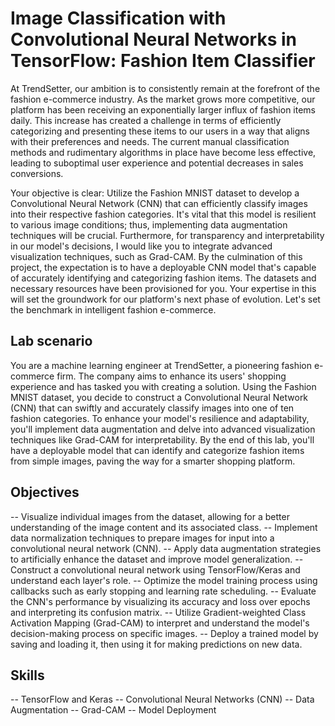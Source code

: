 # Image Classification with Convolutional Neural Networks in TensorFlow: Fashion Item Classifier

At TrendSetter, our ambition is to consistently remain at the forefront of the fashion e-commerce industry. As the market grows more competitive, our platform has been receiving an exponentially larger influx of fashion items daily. This increase has created a challenge in terms of efficiently categorizing and presenting these items to our users in a way that aligns with their preferences and needs. The current manual classification methods and rudimentary algorithms in place have become less effective, leading to suboptimal user experience and potential decreases in sales conversions.

Your objective is clear: Utilize the Fashion MNIST dataset to develop a Convolutional Neural Network (CNN) that can efficiently classify images into their respective fashion categories. It's vital that this model is resilient to various image conditions; thus, implementing data augmentation techniques will be crucial. Furthermore, for transparency and interpretability in our model's decisions, I would like you to integrate advanced visualization techniques, such as Grad-CAM. By the culmination of this project, the expectation is to have a deployable CNN model that's capable of accurately identifying and categorizing fashion items. The datasets and necessary resources have been provisioned for you. Your expertise in this will set the groundwork for our platform's next phase of evolution. Let's set the benchmark in intelligent fashion e-commerce.

## Lab scenario
You are a machine learning engineer at TrendSetter, a pioneering fashion e-commerce firm. The company aims to enhance its users' shopping experience and has tasked you with creating a solution. Using the Fashion MNIST dataset, you decide to construct a Convolutional Neural Network (CNN) that can swiftly and accurately classify images into one of ten fashion categories. To enhance your model's resilience and adaptability, you'll implement data augmentation and delve into advanced visualization techniques like Grad-CAM for interpretability. By the end of this lab, you'll have a deployable model that can identify and categorize fashion items from simple images, paving the way for a smarter shopping platform.

## Objectives
-- Visualize individual images from the dataset, allowing for a better understanding of the image content and its associated class.
-- Implement data normalization techniques to prepare images for input into a convolutional neural network (CNN).
-- Apply data augmentation strategies to artificially enhance the dataset and improve model generalization.
-- Construct a convolutional neural network using TensorFlow/Keras and understand each layer's role.
-- Optimize the model training process using callbacks such as early stopping and learning rate scheduling.
-- Evaluate the CNN's performance by visualizing its accuracy and loss over epochs and interpreting its confusion matrix.
-- Utilize Gradient-weighted Class Activation Mapping (Grad-CAM) to interpret and understand the model's decision-making process on specific images.
-- Deploy a trained model by saving and loading it, then using it for making predictions on new data.

## Skills
-- TensorFlow and Keras
-- Convolutional Neural Networks (CNN)
-- Data Augmentation
-- Grad-CAM
-- Model Deployment
